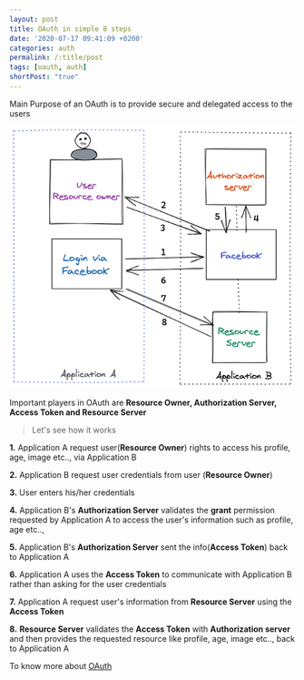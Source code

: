 ```yaml
---
layout: post
title: OAuth in simple 8 steps
date: '2020-07-17 09:41:09 +0200'
categories: auth
permalink: /:title/post
tags: [oauth, auth]
shortPost: "true"
---
```

Main Purpose of an OAuth is to provide secure and delegated access to the users

![OAUTH](/files/images/oauth.png)

Important players in OAuth are **Resource Owner, Authorization Server, Access Token and Resource Server**

> Let's see how it works

**1.** Application A request user(**Resource Owner**) rights to access his profile, age, image etc.., via Application B

**2.** Application B request user credentials from user (**Resource Owner**)

**3.** User enters his/her credentials

**4.** Application B's **Authorization Server** validates the **grant** permission requested by Application A to access the user's information such as profile, age etc..,

**5.** Application B's **Authorization Server** sent the info(**Access Token**) back to Application A

**6.** Application A uses the **Access Token** to communicate with Application B rather than asking for the user credentials 

**7.** Application A request user's information from **Resource Server** using the **Access Token**

**8.** **Resource Server** validates the **Access Token** with **Authorization server** and then provides the requested resource like profile, age, image etc.., back to Application A


To know more about [OAuth][jekyll-docs]

[jekyll-docs]: https://oauth.net/2/

